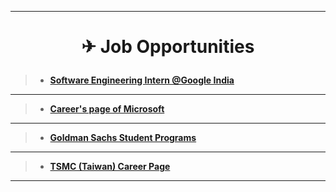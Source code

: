 ------------------------------------------------------------------
# <p align="center"> ✈ Job Opportunities  </p> 

> * [**Software Engineering Intern @Google India**](https://careers.google.com/jobs/results/138852775392879302-software-engineering-intern-winter-2022/)
------------------------------------------------------------------
> * [**Career's page of Microsoft**](https://careers.microsoft.com/professionals/us/en/c/engineering-jobs)
------------------------------------------------------------------
> * [**Goldman Sachs Student Programs**](https://www.goldmansachs.com/careers/students/programs/)
------------------------------------------------------------------
> * [**TSMC (Taiwan) Career Page**](https://www.tsmc.com/static/english/careers/index.htm)
------------------------------------------------------------------
